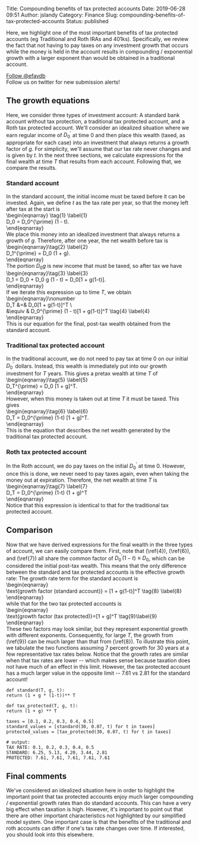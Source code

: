 Title: Compounding benefits of tax protected accounts
Date: 2019-06-28 09:51
Author: jslandy
Category: Finance
Slug: compounding-benefits-of-tax-protected-accounts
Status: published

Here, we highlight one of the most important benefits of tax protected accounts (eg Traditional and Roth IRAs and 401ks). Specifically, we review the fact that not having to pay taxes on any investment growth that occurs while the money is held in the account results in compounding / exponential growth with a larger exponent than would be obtained in a traditional account.

  
[Follow @efavdb](http://twitter.com/efavdb)  
Follow us on twitter for new submission alerts!

The growth equations
--------------------

Here, we consider three types of investment account: A standard bank account without tax protection, a traditional tax protected account, and a Roth tax protected account. We'll consider an idealized situation where we earn regular income of $D_0^{\prime}$ at time $0$ and then place this wealth (taxed, as appropriate for each case) into an investment that always returns a growth factor of $g$. For simplicity, we'll assume that our tax rate never changes and is given by $t$. In the next three sections, we calculate expressions for the final wealth at time $T$ that results from each account. Following that, we compare the results.

### Standard account

In the standard account, the initial income must be taxed before it can be invested. Again, we define $t$ as the tax rate per year, so that the money left after tax at the start is  
\begin{eqnarray} \tag{1} \label{1}  
D_0 = D_0^{\prime} (1 - t).  
\end{eqnarray}  
We place this money into an idealized investment that always returns a growth of $g$. Therefore, after one year, the net wealth before tax is  
\begin{eqnarray}\tag{2} \label{2}  
D_1^{\prime} = D_0 (1 + g).  
\end{eqnarray}  
The portion $D_0 g$ is new income that must be taxed, so after tax we have  
\begin{eqnarray}\tag{3} \label{3}  
D_1 = D_0 + D_0 g (1 - t) = D_0[1 + g(1-t)].  
\end{eqnarray}  
If we iterate this expression up to time $T$, we obtain  
\begin{eqnarray}\nonumber  
D_T &=& D_0[1 + g(1-t)]^T \  
&\equiv & D_0^{\prime} (1 - t)[1 + g(1-t)]^T \tag{4} \label{4}  
\end{eqnarray}  
This is our equation for the final, post-tax wealth obtained from the standard account.

### Traditional tax protected account

In the traditional account, we do not need to pay tax at time $0$ on our initial $D_0^{\prime}$ dollars. Instead, this wealth is immediately put into our growth investment for $T$ years. This gives a pretax wealth at time $T$ of  
\begin{eqnarray}\tag{5} \label{5}  
D_T^{\prime} = D_0 [1 + g]^T.  
\end{eqnarray}  
However, when this money is taken out at time $T$ it must be taxed. This gives  
\begin{eqnarray}\tag{6} \label{6}  
D_T = D_0^{\prime} (1-t) [1 + g]^T.  
\end{eqnarray}  
This is the equation that describes the net wealth generated by the traditional tax protected account.

### Roth tax protected account

In the Roth account, we do pay taxes on the initial $D_0^{\prime}$ at time $0$. However, once this is done, we never need to pay taxes again, even when taking the money out at expiration. Therefore, the net wealth at time $T$ is  
\begin{eqnarray}\tag{7} \label{7}  
D_T = D_0^{\prime} (1-t) (1 + g)^T  
\end{eqnarray}  
Notice that this expression is identical to that for the traditional tax protected account.

Comparison
----------

Now that we have derived expressions for the final wealth in the three types of account, we can easily compare them. First, note that (\ref{4}), (\ref{6}), and (\ref{7}) all share the common factor of $D_0^{\prime} (1-t) \equiv D_0$, which can be considered the initial post-tax wealth. This means that the only difference between the standard and tax protected accounts is the effective growth rate: The growth rate term for the standard account is  
\begin{eqnarray}  
\text{growth factor (standard account)} = [1 + g(1-t)]^T \tag{8} \label{8}  
\end{eqnarray}  
while that for the two tax protected accounts is  
\begin{eqnarray}  
\text{growth factor (tax protected)}=[1 + g]^T \tag{9}\label{9}  
\end{eqnarray}  
These two factors may look similar, but they represent exponential growth with different exponents. Consequently, for large $T$, the growth from (\ref{9}) can be much larger than that from (\ref{8}). To illustrate this point, we tabulate the two functions assuming $7$ percent growth for $30$ years at a few representative tax rates below. Notice that the growth rates are similar when that tax rates are lower -- which makes sense because taxation does not have much of an effect in this limit. However, the tax protected account has a much larger value in the opposite limit -- 7.61 vs 2.81 for the standard account!

```  
def standard(T, g, t):  
return (1 + g * (1-t))** T

def tax_protected(T, g, t):  
return (1 + g) ** T

taxes = [0.1, 0.2, 0.3, 0.4, 0.5]  
standard_values = [standard(30, 0.07, t) for t in taxes]  
protected_values = [tax_protected(30, 0.07, t) for t in taxes]

# output:  
TAX RATE: 0.1, 0.2, 0.3, 0.4, 0.5  
STANDARD: 6.25, 5.13, 4.20, 3.44, 2.81  
PROTECTED: 7.61, 7.61, 7.61, 7.61, 7.61  
```

Final comments
--------------

We've considered an idealized situation here in order to highlight the important point that tax protected accounts enjoy much larger compounding / exponential growth rates than do standard accounts. This can have a very big effect when taxation is high. However, it's important to point out that there are other important characteristics not highlighted by our simplified model system. One important case is that the benefits of the traditional and roth accounts can differ if one's tax rate changes over time. If interested, you should look into this elsewhere.
